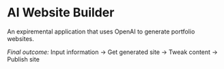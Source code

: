 # AI Website Builder

An expiremental application that uses OpenAI to generate portfolio websites.

*Final outcome:* Input information -> Get generated site -> Tweak content -> Publish site
